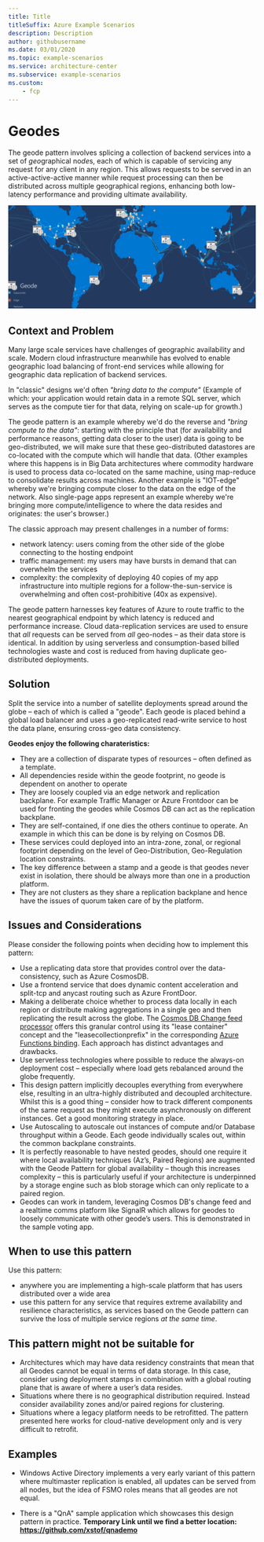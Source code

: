 ```yaml
---
title: Title
titleSuffix: Azure Example Scenarios
description: Description
author: githubusername
ms.date: 03/01/2020
ms.topic: example-scenarios
ms.service: architecture-center
ms.subservice: example-scenarios
ms.custom:
    - fcp
---
```


# Geodes

The geode pattern involves splicing a collection of backend services into a set of *geo*graphical no*de*s, each of which is capable of servicing any request for any client in any region. This allows requests to be served in an active-active-active manner while request processing can then be distributed across multiple geographical regions, enhancing both low-latency performance and providing ultimate availability.

![geode-overview](./images/geode.jpg)

## Context and Problem

Many large scale services have challenges of geographic availability and scale. Modern cloud infrastructure meanwhile has evolved to enable geographic load balancing of front-end services while allowing for geographic data replication of backend services.

In "classic" designs we'd often *"bring data to the compute"*  (Example of which: your application would retain data in a remote SQL server, which serves as the compute tier for that data, relying on scale-up for growth.)

The geode pattern is an example whereby we'd do the reverse and *"bring compute to the data"*: starting with the principle that (for availability and performance reasons, getting data closer to the user) data is going to be geo-distributed, we will make sure that these geo-distributed datastores are co-located with the compute which will handle that data.  (Other examples where this happens is in Big Data architectures where commodity hardware is used to process data co-located on the same machine, using map-reduce to consolidate results across machines.  Another example is "IOT-edge" whereby we're bringing compute closer to the data on the edge of the network.  Also single-page apps represent an example whereby we're bringing more compute/intelligence to where the data resides and originates: the user's browser.)

The classic approach may present challenges in a number of forms: 
- network latency: users coming from the other side of the globe connecting to the hosting endpoint
- traffic management: my users may have bursts in demand that can overwhelm the services
- complexity: the complexity of deploying 40 copies of my app infrastructure into multiple regions for a follow-the-sun-service is overwhelming and often cost-prohibitive (40x as expensive).

The geode pattern harnesses key features of Azure to route traffic to the nearest geographical endpoint by which latency is reduced and performance increase. Cloud data-replication services are used to ensure that _all_ requests can be served from _all_ geo-nodes – as their data store is identical.  In addition by using serverless and consumption-based billed technologies waste and cost is reduced from having duplicate geo-distributed deployments.

## Solution

Split the service into a number of satellite deployments spread around the globe – each of which is called a "geode".  Each geode is placed behind a global load balancer and uses a geo-replicated read-write service to host the data plane, ensuring cross-geo data consistency.

**Geodes enjoy the following charateristics:**
- They are a collection of disparate types of resources – often defined as a template.
- All dependencies reside within the geode footprint, no geode is dependent on another to operate
- They are loosely coupled via an edge network and replication backplane. For example Traffic Manager or Azure Frontdoor can be used for fronting the geodes while Cosmos DB can act as the replication backplane.
- They are self-contained, if one dies the others continue to operate. An example in which this can be done is by relying on Cosmos DB.
- These services could deployed into an intra-zone, zonal, or regional footprint depending on the level of Geo-Distribution, Geo-Regulation location constraints.
- The key difference between a stamp and a geode is that geodes never exist in isolation, there should be always more than one in a production platform.
- They are not clusters as they share a replication backplane and hence have the issues of quorum taken care of by the platform.

## Issues and Considerations

Please consider the following points when deciding how to implement this pattern:
- Use a replicating data store that provides control over the data-consistency, such as Azure CosmosDB. 
- Use a frontend service that does dynamic content acceleration and split-tcp and anycast routing such as Azure FrontDoor. 
- Making a deliberate choice whether to process data locally in each region or distribute making aggregations in a single geo and then replicating the result across the globe.  The [Cosmos DB Change feed processor](https://docs.microsoft.com/en-us/azure/cosmos-db/change-feed-processor) offers this granular control using its "lease container" concept and the "leasecollectionprefix" in the corresponding [Azure Functions binding](https://docs.microsoft.com/en-us/azure/cosmos-db/change-feed-functions).  Each approach has distinct advantages and drawbacks.
- Use serverless technologies where possible to reduce the always-on deployment cost – especially where load gets rebalanced around the globe frequently.
- This design pattern implicitly decouples everything from everywhere else, resulting in an ultra-highly distributed and decoupled architecture. Whilst this is a good thing – consider how to track different components of the same request as they might execute asynchronously on different instances.  Get a good monitoring strategy in place.
- Use Autoscaling to autoscale out instances of compute and/or Database throughput within a Geode.  Each geode individually scales out, within the common backplane constraints.
- It is perfectly reasonable to have nested geodes, should one require it where local availability techniques (Az’s, Paired Regions) are augmented with the Geode Pattern for global availability – though this increases complexity – this is particularly useful if your architecture is underpinned by a storage engine such as blob storage which can only replicate to a paired region.
- Geodes can work in tandem, leveraging Cosmos DB's change feed and a realtime comms platform like SignalR which allows for geodes to loosely communicate with other geode’s users. This is demonstrated in the sample voting app.

## When to use this pattern

Use this pattern: 
- anywhere you are implementing a high-scale platform that has users distributed over a wide area
- use this pattern for any service that requires extreme availability and resilience characteristics, as services based on the Geode pattern can survive the loss of multiple service regions *at the same time*.

## This pattern might not be suitable for

- Architectures which may have data residency constraints that mean that all Geodes cannot be equal in terms of data storage.  In this case, consider using deployment stamps in combination with a global routing plane that is aware of where a user’s data resides.
- Situations where there is no geographical distribution required.  Instead consider availability zones and/or paired regions for clustering.
- Situations where a legacy platform needs to be retrofitted.  The pattern presented here works for cloud-native development only and is very difficult to retrofit.

## Examples

- Windows Active Directory implements a very early variant of this pattern where multimaster replication is enabled, all updates can be served from all nodes, but the idea of FSMO roles means that all geodes are not equal.

- There is a "QnA" sample application which showcases this design pattern in practice.  **Temporary Link until we find a better location: https://github.com/xstof/qnademo**



